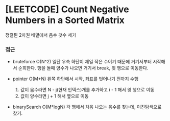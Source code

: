 # [LEETCODE] Count Negative Numbers in a Sorted Matrix

정렬된 2차원 배열에서 음수 갯수 세기

### 접근

- bruteforce O(N^2)
  일단 우측 하단이 제일 작은 수이기 때문에 거기서부터 시작해서 순회한다. 행을 돌때 양수가 나오면 거기서 break, 윗 행으로 이동한다.

- pointer O(M+N)
  왼쪽 하단에서 시작, 좌표를 벗어나기 전까지 수행

  1. 값이 음수라면 N - j(현재 인덱스)개를 추가하고 i - 1 해서 윗 행으로 이동
  2. 값이 양수라면 j + 1 해서 옆으로 이동

- binarySearch O(M\*logN)
  각 행에서 처음 나오는 음수를 찾는데, 이진탐색으로 찾기.
